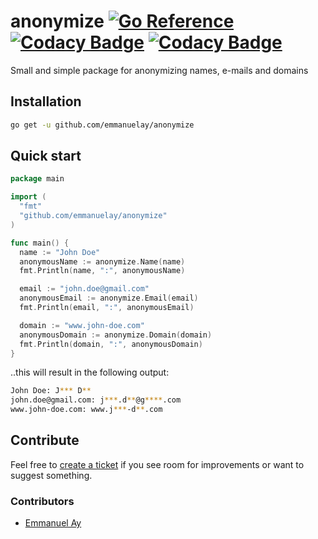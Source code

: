 # anonymize [![Go Reference](https://pkg.go.dev/badge/github.com/emmanuelay/anonymize.svg)](https://pkg.go.dev/github.com/emmanuelay/anonymize) [![Codacy Badge](https://app.codacy.com/project/badge/Grade/9d3422b218ee49e49ffe359b88ea2a5f)](https://www.codacy.com/gh/emmanuelay/anonymize/dashboard?utm_source=github.com&amp;utm_medium=referral&amp;utm_content=emmanuelay/anonymize&amp;utm_campaign=Badge_Grade) [![Codacy Badge](https://app.codacy.com/project/badge/Coverage/9d3422b218ee49e49ffe359b88ea2a5f)](https://www.codacy.com/gh/emmanuelay/anonymize/dashboard?utm_source=github.com&utm_medium=referral&utm_content=emmanuelay/anonymize&utm_campaign=Badge_Coverage)

Small and simple package for anonymizing names, e-mails and domains

## Installation

```sh
go get -u github.com/emmanuelay/anonymize
```

## Quick start

```go
package main

import (
  "fmt"
  "github.com/emmanuelay/anonymize"
)

func main() {
  name := "John Doe"
  anonymousName := anonymize.Name(name)
  fmt.Println(name, ":", anonymousName)

  email := "john.doe@gmail.com"
  anonymousEmail := anonymize.Email(email)
  fmt.Println(email, ":", anonymousEmail)

  domain := "www.john-doe.com"
  anonymousDomain := anonymize.Domain(domain)
  fmt.Println(domain, ":", anonymousDomain)
}
```

..this will result in the following output:

```sh
John Doe: J*** D**
john.doe@gmail.com: j***.d**@g****.com
www.john-doe.com: www.j***-d**.com
```

## Contribute

Feel free to [create a ticket](https://github.com/emmanuelay/anonymize/issues/new) if you see room for improvements or want to suggest something. 

### Contributors

*   [Emmanuel Ay](https://github.com/emmanuelay)